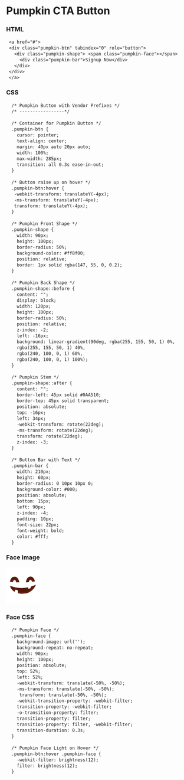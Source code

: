 # Pumpkin CTA Button

### HTML

     <a href="#">
     <div class="pumpkin-btn" tabindex="0" role="button">
       <div class="pumpkin-shape"> <span class="pumpkin-face"></span>
         <div class="pumpkin-bar">Signup Now</div>
       </div>
     </div>
     </a>
     
### CSS

      /* Pumpkin Button with Vendor Prefixes */
      /* -----------------*/

      /* Container for Pumpkin Button */
      .pumpkin-btn {
        cursor: pointer;
        text-align: center;
        margin: 40px auto 20px auto;
        width: 100%;
        max-width: 285px;
        transition: all 0.3s ease-in-out;
      }

      /* Button raise up on hover */
      .pumpkin-btn:hover {
       -webkit-transform: translateY(-4px);
       -ms-transform: translateY(-4px);
       transform: translateY(-4px);
      }

      /* Pumpkin Front Shape */
      .pumpkin-shape {
        width: 90px;
        height: 100px;
        border-radius: 50%;
        background-color: #ff8f00;
        position: relative;
        border: 1px solid rgba(147, 55, 0, 0.2);
      }

      /* Pumpkin Back Shape */
      .pumpkin-shape::before {
        content: "";
        display: block;
        width: 120px;
        height: 100px;
        border-radius: 50%;
        position: relative;
        z-index: -2;
        left: -16px;
        background: linear-gradient(90deg, rgba(255, 155, 50, 1) 0%, 
        rgba(255, 155, 50, 1) 40%, 
        rgba(240, 100, 0, 1) 60%, 
        rgba(240, 100, 0, 1) 100%);
      }

      /* Pumpkin Stem */
      .pumpkin-shape::after {
        content: "";
        border-left: 45px solid #0AA510;
        border-top: 45px solid transparent;
        position: absolute;
        top: -16px;
        left: 34px;
        -webkit-transform: rotate(22deg);
        -ms-transform: rotate(22deg);
        transform: rotate(22deg);
        z-index: -3;
      }

      /* Button Bar with Text */
      .pumpkin-bar {
        width: 210px;
        height: 60px;
        border-radius: 0 10px 10px 0;
        background-color: #000;
        position: absolute;
        bottom: 15px;
        left: 90px;
        z-index: -4;
        padding: 10px;
        font-size: 22px;
        font-weight: bold;
        color: #fff;
      }
      
### Face Image

![Pumpkin Face](pumpkin-face.png)

### Face CSS

      /* Pumpkin Face */
      .pumpkin-face {
        background-image: url('');
        background-repeat: no-repeat;
        width: 90px;
        height: 100px;
        position: absolute;
        top: 52%;
        left: 52%;
        -webkit-transform: translate(-50%, -50%);
        -ms-transform: translate(-50%, -50%);
         transform: translate(-50%, -50%);
        -webkit-transition-property: -webkit-filter;
        transition-property: -webkit-filter;
        -o-transition-property: filter;
        transition-property: filter;
        transition-property: filter, -webkit-filter;
        transition-duration: 0.3s;
      }

      /* Pumpkin Face Light on Hover */
      .pumpkin-btn:hover .pumpkin-face {
        -webkit-filter: brightness(12);
        filter: brightness(12);
      }
